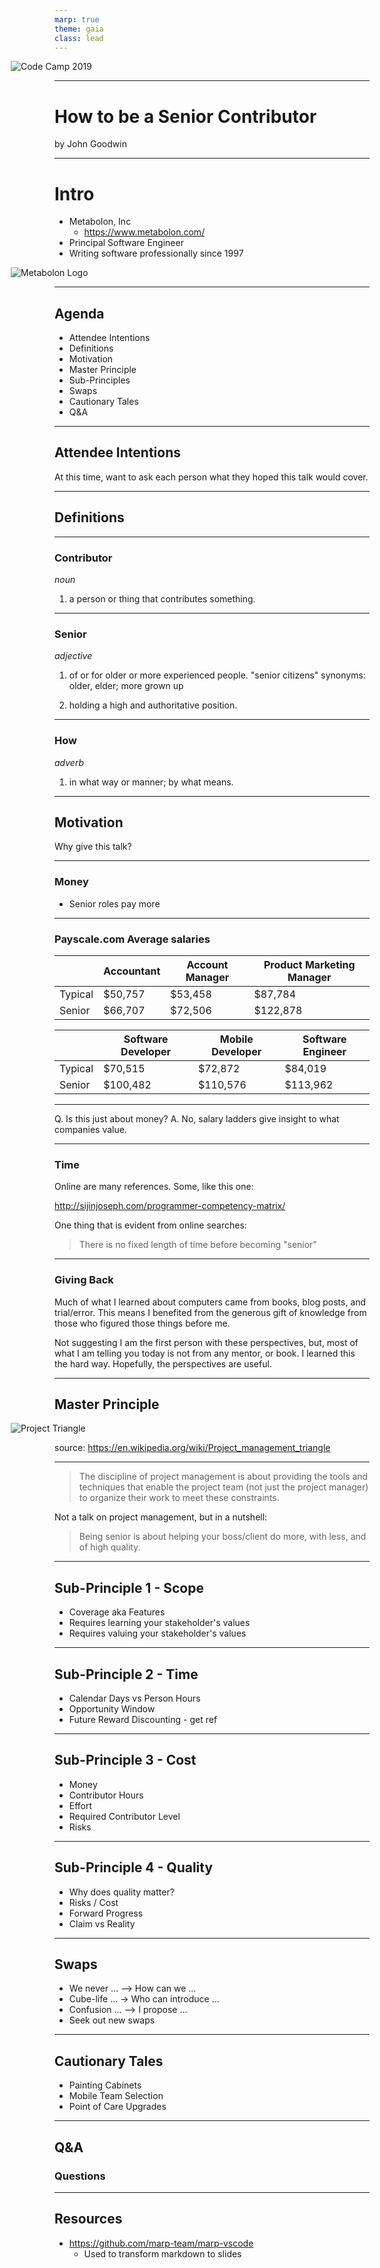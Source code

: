 ```yaml
---
marp: true
theme: gaia
class: lead
---
```


<style scoped>
section {
  background: white;
}

img {
  margin-left: -70px;
}
</style>

![Code Camp 2019](images/CodeCamp2019Slide.gif)

---

# How to be a Senior Contributor

by John Goodwin

---

# Intro

- Metabolon, Inc
  - <https://www.metabolon.com/>
- Principal Software Engineer
- Writing software professionally since 1997

![Metabolon Logo](images/metabolon-logo.png)

---

## Agenda

- Attendee Intentions
- Definitions
- Motivation
- Master Principle
- Sub-Principles
- Swaps
- Cautionary Tales
- Q&A

---

## Attendee Intentions

At this time, want to ask each person what they hoped this talk would cover.

---

## Definitions

---

### Contributor

_noun_

1. a person or thing that contributes something.

---

### Senior

_adjective_

1. of or for older or more experienced people.
"senior citizens"
synonyms: older, elder; more grown up

2. holding a high and authoritative position.

---

### How

_adverb_

1. in what way or manner; by what means.

---

## Motivation

Why give this talk?

---

### Money

- Senior roles pay more

---

### Payscale.com Average salaries

|         | Accountant | Account Manager  | Product Marketing Manager |
| --------| ---------- | ---------------- | ------------------------- |
| Typical |    $50,757 |          $53,458 |                   $87,784 |
| Senior  |    $66,707 |          $72,506 |                  $122,878 |

|         | Software Developer | Mobile Developer | Software Engineer |
| --------| ------------------ | ---------------- | ----------------- |
| Typical |            $70,515 |          $72,872 |           $84,019 |
| Senior  |           $100,482 |         $110,576 |          $113,962 |

---

Q. Is this just about money?
A. No, salary ladders give insight to what companies value.

---

### Time

Online are many references. Some, like this one:

<http://sijinjoseph.com/programmer-competency-matrix/>

One thing that is evident from online searches:

> There is no fixed length of time before becoming "senior"

---

### Giving Back

Much of what I learned about computers came from books, blog posts, and trial/error. This means I benefited from the generous gift of knowledge from those who figured those things before me.

Not suggesting I am the first person with these perspectives, but, most of what I am telling you today is not from any mentor, or book. I learned this the hard way. Hopefully, the perspectives are useful.

---

## Master Principle

![Project Triangle](images/Project-triangle-en.svg)

source: <https://en.wikipedia.org/wiki/Project_management_triangle>

---

> The discipline of project management is about providing the tools and techniques that enable the project team (not just the project manager) to organize their work to meet these constraints.

Not a talk on project management, but in a nutshell:

> Being senior is about helping your boss/client do more, with less, and of high quality.

---

## Sub-Principle 1 - Scope

- Coverage aka Features
- Requires learning your stakeholder's values
- Requires valuing your stakeholder's values

---

## Sub-Principle 2 - Time

- Calendar Days vs Person Hours
- Opportunity Window
- Future Reward Discounting - get ref

---

## Sub-Principle 3 - Cost

- Money
- Contributor Hours
- Effort
- Required Contributor Level
- Risks

---

## Sub-Principle 4 - Quality

- Why does quality matter?
- Risks / Cost
- Forward Progress
- Claim vs Reality

---

## Swaps

- We never ... --> How can we ...
- Cube-life ... -> Who can introduce ...
- Confusion ... --> I propose ...
- Seek out new swaps

---

## Cautionary Tales

- Painting Cabinets
- Mobile Team Selection
- Point of Care Upgrades

---

## Q&A

### Questions

---

## Resources

- <https://github.com/marp-team/marp-vscode>
  - Used to transform markdown to slides
